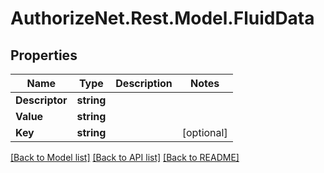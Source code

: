 # AuthorizeNet.Rest.Model.FluidData
## Properties

Name | Type | Description | Notes
------------ | ------------- | ------------- | -------------
**Descriptor** | **string** |  | 
**Value** | **string** |  | 
**Key** | **string** |  | [optional] 

[[Back to Model list]](../README.md#documentation-for-models) [[Back to API list]](../README.md#documentation-for-api-endpoints) [[Back to README]](../README.md)

